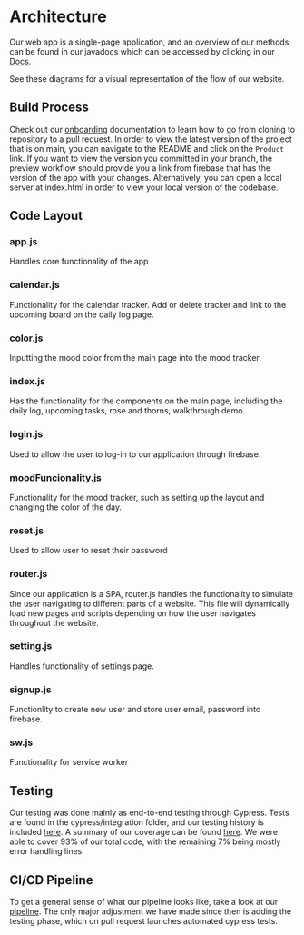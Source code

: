 # Architecture
Our web app is a single-page application, and an overview of our methods
can be found in our javadocs which can be accessed by clicking in our [Docs](https://cse110-sp21-group22.github.io/cse110-sp21-group22/).

See these diagrams for a visual representation of the flow of our website.
## Build Process
Check out our [onboarding](https://github.com/cse110-sp21-group22/cse110-sp21-group22/blob/main/specs/onboarding.md) 
documentation to learn how to go from cloning to repository to a pull request. In order to view the latest version of 
the project that is on main, you can navigate to the README and click on the `Product` link. If you want to view the 
version you committed in your branch, the preview workflow should provide you a link from firebase that has the version of the app with your changes.
Alternatively, you can open a local server at index.html in order to view your local version of the codebase.
## Code Layout
### app.js
Handles core functionality of the app
### calendar.js
Functionality for the calendar tracker. Add or delete tracker and link to the upcoming board on the daily log page.
### color.js
Inputting the mood color from the main page into the mood tracker.
### index.js
Has the functionality for the components on the main page, including the daily log, upcoming tasks, rose and thorns, walkthrough demo.
### login.js
Used to allow the user to log-in to our application through firebase.
### moodFuncionality.js
Functionality for the mood tracker, such as setting up the layout and changing the color of the day.
### reset.js
Used to allow user to reset their password
### router.js
Since our application is a SPA, router.js handles the functionality to simulate the user navigating to different parts of a website. This file will dynamically load new pages and scripts depending on how the user navigates throughout the website.
### setting.js
Handles functionality of settings page.
### signup.js
Functionlity to create new user and store user email, password into firebase.
### sw.js
Functionality for service worker
## Testing
Our testing was done mainly as end-to-end testing through Cypress. Tests are found in the cypress/integration folder, 
and our testing history is included [here](https://dashboard.cypress.io/projects/zaxzr4/runs). 
A summary of our coverage can be found [here](https://app.codecov.io/gh/cse110-sp21-group22/cse110-sp21-group22). 
We were able to cover 93% of our total code, with the remaining 7% being mostly error handling lines.
## CI/CD Pipeline
To get a general sense of what our pipeline looks like, take a look at our [pipeline](..\admin\cipipeline\phase1.png). The only major adjustment we have made since then is adding the testing phase, which on pull request launches automated cypress tests.